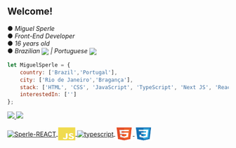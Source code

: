 ## Welcome!

●  *Miguel Sperle* <br>
●  *Front-End Developer* <br>
●  *16 years old* <br>
●  *Brazilian <img height="22em" align="center" src="https://em-content.zobj.net/thumbs/120/apple/354/flag-brazil_1f1e7-1f1f7.png"/> | Portuguese <img height="22em" align="center" src="https://em-content.zobj.net/thumbs/120/google/350/flag-portugal_1f1f5-1f1f9.png"/>* <br> 

```javascript
let MiguelSperle = {
    country: ['Brazil','Portugal'],
    city: ['Rio de Janeiro','Bragança'],
    stack: ['HTML', 'CSS', 'JavaScript', 'TypeScript', 'Next JS', 'React Native', 'Node JS', 'Fastify', 'Prisma'],
    interestedIn: ['']
};
```

<div>
<a href="https://github.com/seu-usuário-aqui">
<img height="180em" src="https://github-readme-stats.vercel.app/api?username=MiguelSperle&show_icons=true&theme=dark&include_all_commits=true&count_private=true"/>
<img height="180em" src="https://github-readme-stats.vercel.app/api/top-langs/?username=MiguelSperle&layout=compact&langs_count=7&theme=dark"/>
</div>


<div style="display: inline_block"><br>
 <img align="center" alt="Sperle-REACT" height="30" width="40" src="https://cdn.jsdelivr.net/gh/devicons/devicon/icons/react/react-original.svg" />
 <img align="center" alt="Sperle-Js" height="30" width="40" src="https://raw.githubusercontent.com/devicons/devicon/master/icons/javascript/javascript-plain.svg">
 <img align="center" height="30" width="40" src="https://cdn.jsdelivr.net/gh/devicons/devicon/icons/typescript/typescript-plain.svg"  alt="typescript"  />
 <img align="center" alt="Sperle-HTML" height="30" width="40" src="https://raw.githubusercontent.com/devicons/devicon/master/icons/html5/html5-original.svg">
 <img align="center" alt="Sperle-CSS" height="30" width="40" src="https://raw.githubusercontent.com/devicons/devicon/master/icons/css3/css3-original.svg">
</div>
 
    

